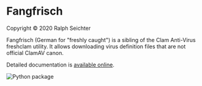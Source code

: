 # Fangfrisch

Copyright © 2020 Ralph Seichter

Fangfrisch (German for "freshly caught") is a sibling of the Clam Anti-Virus freshclam utility.
It allows downloading virus definition files that are not official ClamAV canon.

Detailed documentation is [available online](https://rseichter.github.io/fangfrisch/).

![Python package](https://github.com/rseichter/fangfrisch/workflows/Python%20package/badge.svg)
